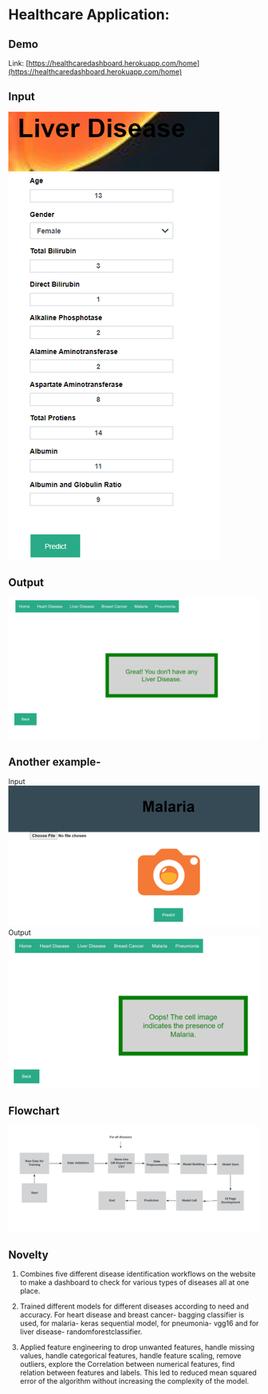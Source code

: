 # Healthcare Application: 

## Demo
Link: [https://healthcaredashboard.herokuapp.com/home](https://healthcaredashboard.herokuapp.com/home)

## Input
[![](https://github.com/anmoldeep7/healthcare/blob/main/input1.png)](https://healthcaredashboard.herokuapp.com/home)

## Output
[![](https://github.com/anmoldeep7/healthcare/blob/main/output1.png)](https://healthcaredashboard.herokuapp.com/home)

## Another example- 
Input
[![](https://github.com/anmoldeep7/healthcare/blob/main/input2.png)](https://healthcaredashboard.herokuapp.com/home)
<br>
Output
[![](https://github.com/anmoldeep7/healthcare/blob/main/output2.png)](https://healthcaredashboard.herokuapp.com/home)


## Flowchart 
<p align="center">
  <img src="https://github.com/anmoldeep7/healthcare/blob/main/flow.png"/>
</p>

## Novelty
1) Combines five different disease identification workflows on the website to make a dashboard to check for various types of diseases all at one place.

2) Trained different models for different diseases according to need and accuracy. For heart disease and breast cancer- bagging classifier is used, for malaria- keras sequential model, for pneumonia- vgg16 and for liver disease- randomforestclassifier.

3) Applied feature engineering to drop unwanted features, handle missing values, handle categorical features, handle feature scaling, remove outliers, explore the Correlation between numerical features, find relation between features and labels. This led to reduced mean squared error of the algorithm without increasing the complexity of the model.



<!-- ## Heart Disease
The Heart Disease dataset has been taken from Kaggle. This database contains 76 attributes, but all published experiments refer to using a subset of 14 of them. It has a total number of 303 rows and 14 columns among which 165 have a heart disease.<br />
*Data Source:* [Heart Disease Dataset](https://www.kaggle.com/johnsmith88/heart-disease-dataset)

## Liver Disease
This data set contains 416 liver patient records and 167 non liver patient records collected from North East of Andhra Pradesh, India. The "Dataset" column is a class label used to divide groups into liver patient (liver disease) or not (no disease). This data set contains 441 male patient records and 142 female patient records.<br />
*Data Source:* [Liver Disease Dataset](https://www.kaggle.com/uciml/indian-liver-patient-records)

## Breast CancerThis dataset consists of 569 rows and 33 columns.<br />
*Data Source:* [Breast Cancer Dataset](https://archive.ics.uci.edu/ml/datasets/Breast+Cancer+Wisconsin+%28Diagnostic%29)

## Malaria Disease
The dataset contains a total of 27,558 cell images with equal instances of parasitized and uninfected cells.<br />
*Data Source:* [Malaria Dataset](https://lhncbc.nlm.nih.gov/publication/pub9932)

## Pneumonia Disease
Chest X-ray images (anterior-posterior) were selected from retrospective cohorts of pediatric patients of one to five years old from Guangzhou Women and Children’s Medical Center, Guangzhou. All chest X-ray imaging was performed as part of patients’ routine clinical care.For the analysis of chest x-ray images, all chest radiographs were initially screened for quality control by removing all low quality or unreadable scans. The diagnoses for the images were then graded by two expert physicians before being cleared for training the AI system. In order to account for any grading errors, the evaluation set was also checked by a third expert. There are 5,863 X-Ray images (JPEG) and 2 categories (Pneumonia/Normal).<br />
*Data Source:* [Pneumonia Dataset](https://data.mendeley.com/datasets/rscbjbr9sj/2)
 -->
